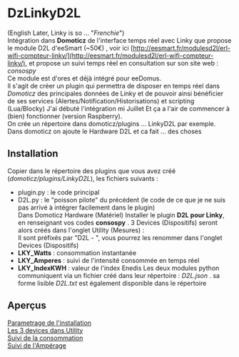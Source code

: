 
# DzLinkyD2L


(English Later, Linky is so ... "*Frenchie*")  
Intégration dans **Domoticz** de l'interface temps réel avec Linky que propose le module D2L d'eeSmart (~50€) , voir ici  [http://eesmart.fr/modulesd2l/erl-wifi-compteur-linky/](http://eesmart.fr/modulesd2l/erl-wifi-compteur-linky/),  et propose un suivi temps réel en consultation sur son site web : *consospy*  
Ce module est d'ores et déjà intégré pour eeDomus.  
Il s'agit de créer un plugin qui permettra de disposer en temps réel dans *Domoticz* des principales données de Linky et de pouvoir ainsi bénéficier de ses services (Alertes/Notification/Historisations) et scripting (Lua/Blocky) 
J'ai débuté l'intégration mi Juillet Et ça a l'air de commencer à (bien) fonctionner (version Raspberry).  
On crée un répertoire dans domoticz/plugins ... LinkyD2L par exemple. Dans domoticz on ajoute le Hardware D2L et ca fait ... des choses
## Installation
Copier dans le répertoire des plugins que vous avez créé (*domoticz/plugins/LinkyD2L*), les fichiers suivants :
 - plugin.py : le code principal
 - D2L.py : le "poisson pilote" du précédent (le code de ce que je ne suis pas arrivé à intégrer facilement dans le plugin)  
Dans Domoticz Hardware (Matériel) Installer le plugin **D2L pour  Linky**, en renseignant vos codes **consospy** . 3 Devices (Dispositifs) seront alors créés dans l'onglet Utility (Mesures) :  
Il sont préfixés par "D2L - ", vous pourrez les renommer dans l'onglet Devices  (Dispositifs)
 - **LKY_Watts** : consommation instantanée 
 - **LKY_Amperes** : suivi de l'intensité consommée en temps réel
 - **LKY_IndexKWH** : valeur de l'index Enedis
 Les deux modules python communiquent via un fichier créé dans leur répertoire : *D2L.json* . sa forme lisible *D2L.txt* est également disponible dans le répertoire
## Aperçus

[Parametrage de l'installation](https://github.com/PhilDeSJDA/Dz_LinkyD2L/blob/master/LinkyD2L_Create.png)  
[Les 3 devices dans Utility](https://github.com/PhilDeSJDA/Dz_LinkyD2L/blob/master/LinkyD2L_Utility.png)  
[Suivi de la consommation](https://github.com/PhilDeSJDA/Dz_LinkyD2L/blob/master/LinkyD2L_Watts.png)  
[Suivi de l'Ampérage](https://github.com/PhilDeSJDA/Dz_LinkyD2L/blob/master/LinkyD2L_Amperes.png)



<!--stackedit_data:
eyJoaXN0b3J5IjpbMjA2MzIxODQxNCwtODI3MjcyNTgzLDIxMj
MwNjY4NDAsLTIwMjY3MDE0MTYsMTEwMDQwMjAwMywxNzg1MzM3
MTEwLC0xMjQ1NzYzMzI4LDExNzY1NjI4MDUsMTg3NjM4ODMyMy
w0MTYwNzExODgsMTExNDM4OTAzMCw1ODE5NzQ5NzgsNjQ0ODQ4
MDQwLC04OTUxNTAxNTAsLTE2OTc3MTk1NDcsMTY5OTUxMzgyMy
wtNDk4MTcxNDg4XX0=
-->